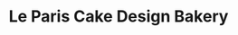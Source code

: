 ---
title: "Le Paris Cake Design Bakery"
url: /west-miami/le-paris-cake-design-bakery/
shop: bakery
---